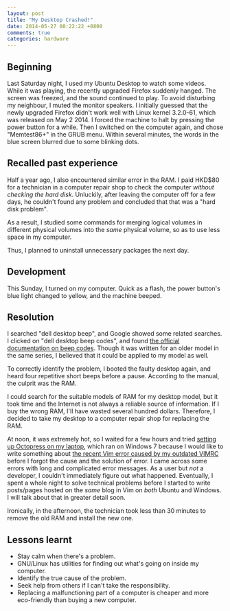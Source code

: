 ```yaml
---
layout: post
title: "My Desktop Crashed!"
date: 2014-05-27 00:22:22 +0800
comments: true
categories: hardware
---
```


## Beginning

Last Saturday night, I used my Ubuntu Desktop to watch some videos.
While it was playing, the recently upgraded Firefox suddenly hanged.
The screen was freezed, and the sound continued to play.  To avoid
disturbing my neighbour, I muted the monitor speakers.  I initially
guessed that the newly upgraded Firefox didn't work well with Linux
kernel 3.2.0-61, which was released on May 2 2014.  I forced the
machine to halt by pressing the power button for a while.  Then I
switched on the computer again, and chose "Memtest86+" in the GRUB
menu.  Within several minutes, the words in the blue screen blurred
due to some blinking dots.

## Recalled past experience

Half a year ago, I also encountered similar error in the RAM.  I paid
HKD$80 for a technician in a computer repair shop to check the
computer *without checking the hard disk*.  Unluckily, after leaving
the computer off for a few days, he couldn't found any problem and
concluded that that was a "hard disk problem".

As a result, I studied some commands for merging logical volumes in
different physical volumes into the *same* physical volume, so as to
use less space in my computer.

Thus, I planned to uninstall unnecessary packages the next day.

## Development

This Sunday, I turned on my computer.  Quick as a flash, the power
button's blue light changed to yellow, and the machine beeped.

## Resolution

I searched "dell desktop beep", and Google showed some related
searches.  I clicked on "dell desktop beep codes", and found
[the official documentation on beep codes][beep_doc].  Though it was
written for an older model in the same series, I believed that it
could be applied to my model as well.

To correctly identify the problem, I booted the faulty desktop again,
and heard four repetitive short beeps before a pause.  According to
the manual, the culprit was the RAM.

I could search for the suitable models of RAM for my desktop model,
but it took time and the Internet is not always a reliable source of
information.  If I buy the wrong RAM, I'll have wasted several hundred
dollars.  Therefore, I decided to take my desktop to a computer repair
shop for replacing the RAM.

At noon, it was extremely hot, so I waited for a few hours and tried
[setting up Octopress on my laptop][octopress_win7], which ran on
Windows 7 because I would like to write something about
[the recent Vim error caused by my outdated VIMRC][ub_update_err]
before I forgot the cause and the solution of error.  I came across
some errors with long and complicated error messages. As a user but
*not* a developer, I couldn't immediately figure out what happened.
Eventually, I spent a whole night to solve technical problems before I
started to write posts/pages hosted on the *same* blog in Vim on
*both* Ubuntu and Windows.  I will talk about that in greater detail
soon.

Ironically, in the afternoon, the technician took less than 30 minutes
to remove the old RAM and install the new one.

## Lessons learnt

- Stay calm when there's a problem.
- GNU/Linux has utilities for finding out what's going on inside my
    computer.
- Identify the true cause of the problem.
- Seek help from others if I can't take the responsibility.
- Replacing a malfunctioning part of a computer is cheaper and more
    eco-friendly than buying a new computer.

[beep_doc]: http://support.dell.com/support/systemsinfo/document.aspx?~file=/systems/inspd530/en/om/html/trouble.htm#wp1085300
[octopress_win7]: /blog/2014/05/26/using-octopress-on-another-device/
[ub_update_err]: /blog/2014/05/25/fixing-a-vim-error-caused-by-an-ultrablog-dot-vim-upgrade/

<!-- vim:se tw=70: -->
